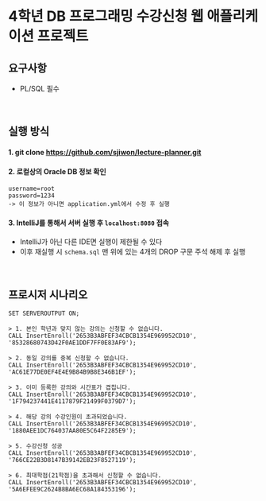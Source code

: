 # 4학년 DB 프로그래밍 수강신청 웹 애플리케이션 프로젝트

## 요구사항
- PL/SQL 필수

<br>

## 실행 방식
#### 1. git clone https://github.com/sjiwon/lecture-planner.git
#### 2. 로컬상의 Oracle DB 정보 확인
```asciidoc
username=root
password=1234
-> 이 정보가 아니면 application.yml에서 수정 후 실행
```
#### 3. IntelliJ를 통해서 서버 실행 후 `localhost:8080` 접속
- IntelliJ가 아닌 다른 IDE면 실행이 제한될 수 있다
- 이후 재실행 시 `schema.sql` 맨 위에 있는 4개의 DROP 구문 주석 해제 후 실행

<br>

## 프로시저 시나리오
```asciidoc
SET SERVEROUTPUT ON;

> 1. 본인 학년과 맞지 않는 강의는 신청할 수 없습니다.
CALL InsertEnroll('2653B3ABFEF34CBCB1354E969952CD10', '85328680743D42F0AE1DDF7FF0E83AF9');

> 2. 동일 강의를 중복 신청할 수 없습니다.
CALL InsertEnroll('2653B3ABFEF34CBCB1354E969952CD10', 'AC61E77DE0EF4E4E9B84B9B8E346B1EF');

> 3. 이미 등록한 강의와 시간표가 겹칩니다.
CALL InsertEnroll('2653B3ABFEF34CBCB1354E969952CD10', '1F794237441E4117879F21499F0379D7');

> 4. 해당 강의 수강인원이 초과되었습니다.
CALL InsertEnroll('2653B3ABFEF34CBCB1354E969952CD10', '1880AEE1DC764037AA80E5C64F2285E9');

> 5. 수강신청 성공
CALL InsertEnroll('2653B3ABFEF34CBCB1354E969952CD10', '766CE22B3D8147B39142EB23F8527119');

> 6. 최대학점(21학점)을 초과해서 신청할 수 없습니다.
CALL InsertEnroll('2653B3ABFEF34CBCB1354E969952CD10', '5A6EFEE9C2624B8BA6EC68A184353196');
```
